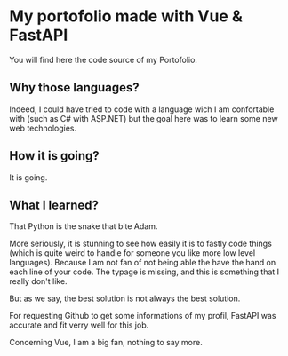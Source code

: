 # My portofolio made with Vue & FastAPI

You will find here the code source of my Portofolio.

## Why those languages?

Indeed, I could have tried to code with a language wich I am confortable with (such as C# with ASP.NET) but the goal here was to learn some new web technologies.

## How it is going?

It is going.

## What I learned?

That Python is the snake that bite Adam. 

More seriously, it is stunning to see how easily it is to fastly code things (which is quite weird to handle for someone you like more low level languages). Because I am not fan of not being able the have the hand on each line of your code. The typage is missing, and this is something that I really don't like.

But as we say, the best solution is not always the best solution. 

For requesting Github to get some informations of my profil, FastAPI was accurate and fit verry well for this job.

Concerning Vue, I am a big fan, nothing to say more.